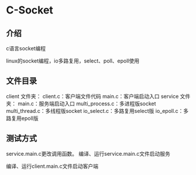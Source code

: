 # C-Socket

## 介绍
c语言socket编程

linux的socket编程，io多路复用，select、poll、epoll使用

## 文件目录
client 文件夹：
  client.c：客户端文件代码
  main.c：客户端启动入口
service 文件夹：
  main.c：服务端启动入口
  multi_process.c：多进程版socket
  multi_thread.c：多线程版socket
  io_select.c：多路复用select版
  io_epoll.c：多路复用epoll版

## 测试方式
service.main.c更改调用函数。
编译、运行service.main.c文件启动服务

编译、运行client.main.c文件启动客户端
